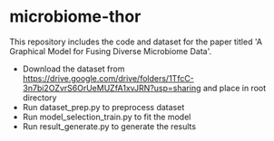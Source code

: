 # microbiome-thor

This repository includes the code and dataset for the paper titled 'A Graphical Model for Fusing Diverse Microbiome Data'.

- Download the dataset from https://drive.google.com/drive/folders/1TfcC-3n7bi2OZvrS6OrUeMUZfA1xvJRN?usp=sharing and place in root directory
- Run dataset_prep.py to preprocess dataset
- Run model_selection_train.py to fit the model
- Run result_generate.py to generate the results

